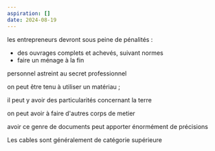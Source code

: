 ```yaml
---
aspiration: []
date: 2024-08-19
---
```

les entrepreneurs devront sous peine de pénalités :
- des ouvrages complets et achevés, suivant normes
 - faire un ménage à la fin

personnel astreint au secret professionnel

on peut être tenu à utiliser un matériau ;

il peut y avoir des particularités concernant la terre 

on peut avoir à faire d'autres corps de metier

avoir ce genre de documents peut apporter énormément de précisions

Les cables sont généralement de catégorie supérieure